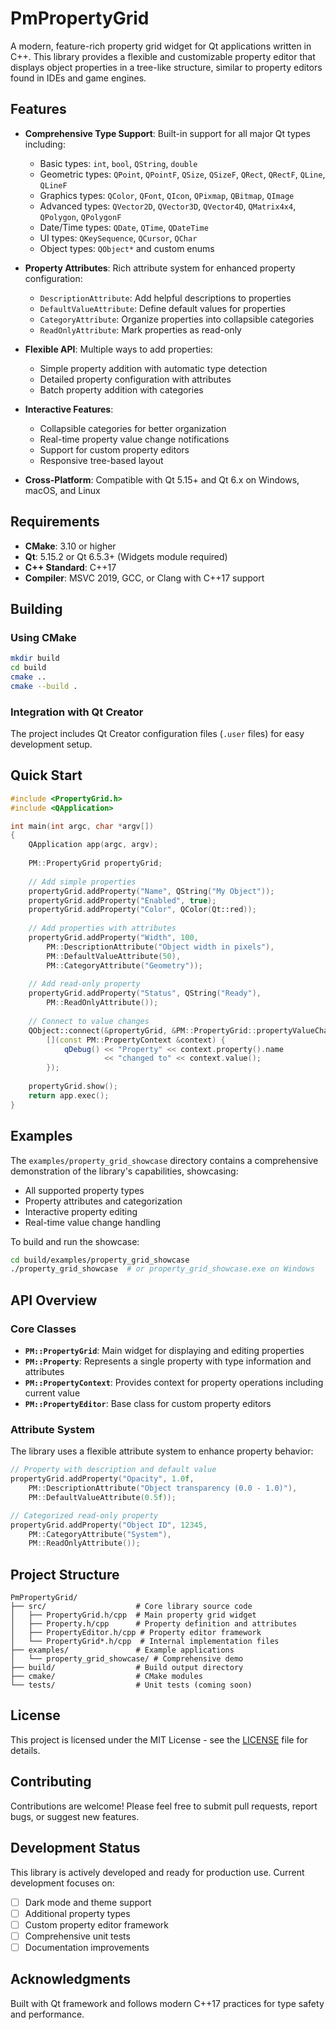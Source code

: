 # PmPropertyGrid

A modern, feature-rich property grid widget for Qt applications written in C++. This library provides a flexible and customizable property editor that displays object properties in a tree-like structure, similar to property editors found in IDEs and game engines.

## Features

- **Comprehensive Type Support**: Built-in support for all major Qt types including:
  - Basic types: `int`, `bool`, `QString`, `double`
  - Geometric types: `QPoint`, `QPointF`, `QSize`, `QSizeF`, `QRect`, `QRectF`, `QLine`, `QLineF`
  - Graphics types: `QColor`, `QFont`, `QIcon`, `QPixmap`, `QBitmap`, `QImage`
  - Advanced types: `QVector2D`, `QVector3D`, `QVector4D`, `QMatrix4x4`, `QPolygon`, `QPolygonF`
  - Date/Time types: `QDate`, `QTime`, `QDateTime`
  - UI types: `QKeySequence`, `QCursor`, `QChar`
  - Object types: `QObject*` and custom enums

- **Property Attributes**: Rich attribute system for enhanced property configuration:
  - `DescriptionAttribute`: Add helpful descriptions to properties
  - `DefaultValueAttribute`: Define default values for properties
  - `CategoryAttribute`: Organize properties into collapsible categories
  - `ReadOnlyAttribute`: Mark properties as read-only

- **Flexible API**: Multiple ways to add properties:
  - Simple property addition with automatic type detection
  - Detailed property configuration with attributes
  - Batch property addition with categories

- **Interactive Features**:
  - Collapsible categories for better organization
  - Real-time property value change notifications
  - Support for custom property editors
  - Responsive tree-based layout

- **Cross-Platform**: Compatible with Qt 5.15+ and Qt 6.x on Windows, macOS, and Linux

## Requirements

- **CMake**: 3.10 or higher
- **Qt**: 5.15.2 or Qt 6.5.3+ (Widgets module required)
- **C++ Standard**: C++17
- **Compiler**: MSVC 2019, GCC, or Clang with C++17 support

## Building

### Using CMake

```bash
mkdir build
cd build
cmake ..
cmake --build .
```

### Integration with Qt Creator

The project includes Qt Creator configuration files (`.user` files) for easy development setup.

## Quick Start

```cpp
#include <PropertyGrid.h>
#include <QApplication>

int main(int argc, char *argv[])
{
    QApplication app(argc, argv);
    
    PM::PropertyGrid propertyGrid;
    
    // Add simple properties
    propertyGrid.addProperty("Name", QString("My Object"));
    propertyGrid.addProperty("Enabled", true);
    propertyGrid.addProperty("Color", QColor(Qt::red));
    
    // Add properties with attributes
    propertyGrid.addProperty("Width", 100, 
        PM::DescriptionAttribute("Object width in pixels"),
        PM::DefaultValueAttribute(50),
        PM::CategoryAttribute("Geometry"));
    
    // Add read-only property
    propertyGrid.addProperty("Status", QString("Ready"), 
        PM::ReadOnlyAttribute());
    
    // Connect to value changes
    QObject::connect(&propertyGrid, &PM::PropertyGrid::propertyValueChanged,
        [](const PM::PropertyContext &context) {
            qDebug() << "Property" << context.property().name 
                     << "changed to" << context.value();
        });
    
    propertyGrid.show();
    return app.exec();
}
```

## Examples

The `examples/property_grid_showcase` directory contains a comprehensive demonstration of the library's capabilities, showcasing:

- All supported property types
- Property attributes and categorization
- Interactive property editing
- Real-time value change handling

To build and run the showcase:

```bash
cd build/examples/property_grid_showcase
./property_grid_showcase  # or property_grid_showcase.exe on Windows
```

## API Overview

### Core Classes

- **`PM::PropertyGrid`**: Main widget for displaying and editing properties
- **`PM::Property`**: Represents a single property with type information and attributes
- **`PM::PropertyContext`**: Provides context for property operations including current value
- **`PM::PropertyEditor`**: Base class for custom property editors

### Attribute System

The library uses a flexible attribute system to enhance property behavior:

```cpp
// Property with description and default value
propertyGrid.addProperty("Opacity", 1.0f,
    PM::DescriptionAttribute("Object transparency (0.0 - 1.0)"),
    PM::DefaultValueAttribute(0.5f));

// Categorized read-only property
propertyGrid.addProperty("Object ID", 12345,
    PM::CategoryAttribute("System"),
    PM::ReadOnlyAttribute());
```

## Project Structure

```
PmPropertyGrid/
├── src/                    # Core library source code
│   ├── PropertyGrid.h/cpp  # Main property grid widget
│   ├── Property.h/cpp      # Property definition and attributes
│   ├── PropertyEditor.h/cpp # Property editor framework
│   └── PropertyGrid*.h/cpp  # Internal implementation files
├── examples/               # Example applications
│   └── property_grid_showcase/ # Comprehensive demo
├── build/                  # Build output directory
├── cmake/                  # CMake modules
└── tests/                  # Unit tests (coming soon)
```

## License

This project is licensed under the MIT License - see the [LICENSE](LICENSE) file for details.

## Contributing

Contributions are welcome! Please feel free to submit pull requests, report bugs, or suggest new features.

## Development Status

This library is actively developed and ready for production use. Current development focuses on:

- [ ] Dark mode and theme support
- [ ] Additional property types
- [ ] Custom property editor framework
- [ ] Comprehensive unit tests
- [ ] Documentation improvements

## Acknowledgments

Built with Qt framework and follows modern C++17 practices for type safety and performance.
